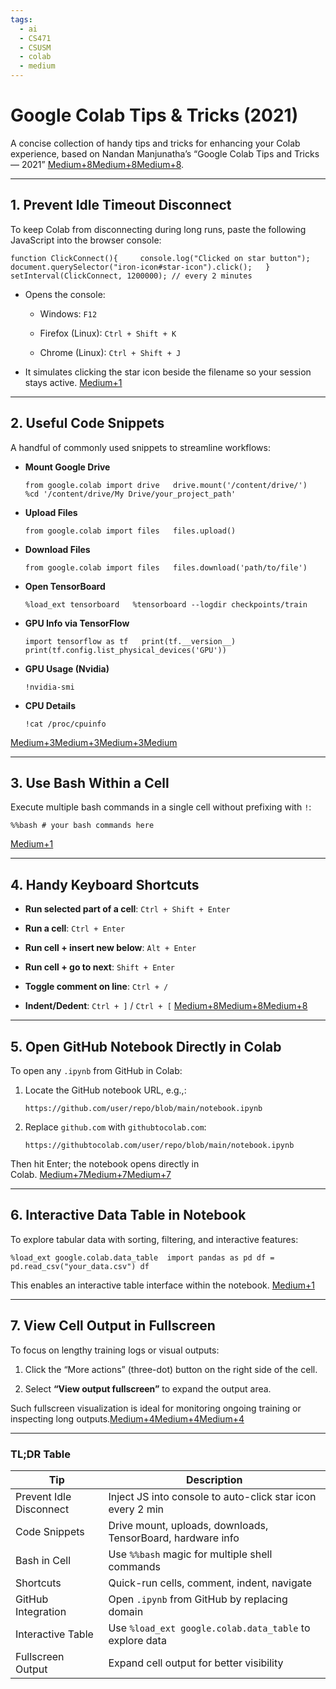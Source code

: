 ```yaml
---
tags:
  - ai
  - CS471
  - CSUSM
  - colab
  - medium
---
```


# Google Colab Tips & Tricks (2021)

A concise collection of handy tips and tricks for enhancing your Colab experience, based on Nandan Manjunatha’s “Google Colab Tips and Tricks — 2021” [Medium+8Medium+8Medium+8](https://medium.com/curious-manava/google-colab-tips-and-tricks-2021-58e6289cc0fc?utm_source=chatgpt.com).

---

## 1. Prevent Idle Timeout Disconnect

To keep Colab from disconnecting during long runs, paste the following JavaScript into the browser console:

`function ClickConnect(){     console.log("Clicked on star button");      document.querySelector("iron-icon#star-icon").click();   } setInterval(ClickConnect, 1200000); // every 2 minutes`

- Opens the console:
    
    - Windows: `F12`
        
    - Firefox (Linux): `Ctrl + Shift + K`
        
    - Chrome (Linux): `Ctrl + Shift + J`
        
- It simulates clicking the star icon beside the filename so your session stays active. [Medium+1](https://medium.com/curious-manava/google-colab-tips-and-tricks-2021-58e6289cc0fc?utm_source=chatgpt.com)
    

---

## 2. Useful Code Snippets

A handful of commonly used snippets to streamline workflows:

- **Mount Google Drive**
    
    `from google.colab import drive   drive.mount('/content/drive/')   %cd '/content/drive/My Drive/your_project_path'`
    
- **Upload Files**
    
    `from google.colab import files   files.upload()`
    
- **Download Files**
    
    `from google.colab import files   files.download('path/to/file')`
    
- **Open TensorBoard**
    
    `%load_ext tensorboard   %tensorboard --logdir checkpoints/train`
    
- **GPU Info via TensorFlow**
    
    `import tensorflow as tf   print(tf.__version__)   print(tf.config.list_physical_devices('GPU'))`
    
- **GPU Usage (Nvidia)**
    
    `!nvidia-smi`
    
- **CPU Details**
    
    `!cat /proc/cpuinfo`
    

[Medium+3Medium+3Medium+3](https://medium.com/curious-manava/google-colab-tips-and-tricks-2021-58e6289cc0fc?utm_source=chatgpt.com)[Medium](https://manavmandal.medium.com/image-classifier-using-cnns-4cc040a5ea4c?source=rss-------1&utm_source=chatgpt.com)

---

## 3. Use Bash Within a Cell

Execute multiple bash commands in a single cell without prefixing with `!`:

`%%bash # your bash commands here`

[Medium+1](https://medium.com/curious-manava/google-colab-tips-and-tricks-2021-58e6289cc0fc?utm_source=chatgpt.com)

---

## 4. Handy Keyboard Shortcuts

- **Run selected part of a cell**: `Ctrl + Shift + Enter`
    
- **Run a cell**: `Ctrl + Enter`
    
- **Run cell + insert new below**: `Alt + Enter`
    
- **Run cell + go to next**: `Shift + Enter`
    
- **Toggle comment on line**: `Ctrl + /`
    
- **Indent/Dedent**: `Ctrl + ]` / `Ctrl + [` [Medium+8Medium+8Medium+8](https://medium.com/curious-manava/google-colab-tips-and-tricks-2021-58e6289cc0fc?utm_source=chatgpt.com)
    

---

## 5. Open GitHub Notebook Directly in Colab

To open any `.ipynb` from GitHub in Colab:

1. Locate the GitHub notebook URL, e.g.,:
    
    `https://github.com/user/repo/blob/main/notebook.ipynb`
    
2. Replace `github.com` with `githubtocolab.com`:
    
    `https://githubtocolab.com/user/repo/blob/main/notebook.ipynb`
    

Then hit Enter; the notebook opens directly in Colab. [Medium+7Medium+7Medium+7](https://medium.com/curious-manava/google-colab-tips-and-tricks-2021-58e6289cc0fc?utm_source=chatgpt.com)

---

## 6. Interactive Data Table in Notebook

To explore tabular data with sorting, filtering, and interactive features:

`%load_ext google.colab.data_table  import pandas as pd df = pd.read_csv("your_data.csv") df`

This enables an interactive table interface within the notebook. [Medium+1](https://medium.com/curious-manava/google-colab-tips-and-tricks-2021-58e6289cc0fc?utm_source=chatgpt.com)

---

## 7. View Cell Output in Fullscreen

To focus on lengthy training logs or visual outputs:

1. Click the “More actions” (three-dot) button on the right side of the cell.
    
2. Select **“View output fullscreen”** to expand the output area.
    

Such fullscreen visualization is ideal for monitoring ongoing training or inspecting long outputs.[Medium+4Medium+4Medium+4](https://medium.com/curious-manava/google-colab-tips-and-tricks-2021-58e6289cc0fc?utm_source=chatgpt.com)

---

### TL;DR Table

|Tip|Description|
|---|---|
|Prevent Idle Disconnect|Inject JS into console to auto-click star icon every 2 min|
|Code Snippets|Drive mount, uploads, downloads, TensorBoard, hardware info|
|Bash in Cell|Use `%%bash` magic for multiple shell commands|
|Shortcuts|Quick-run cells, comment, indent, navigate|
|GitHub Integration|Open `.ipynb` from GitHub by replacing domain|
|Interactive Table|Use `%load_ext google.colab.data_table` to explore data|
|Fullscreen Output|Expand cell output for better visibility|